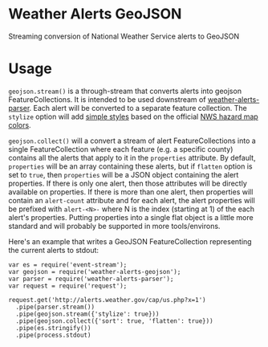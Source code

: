 Weather Alerts GeoJSON
======================

Streaming conversion of National Weather Service alerts to GeoJSON


Usage
=====

`geojson.stream()` is a through-stream that converts alerts into geojson
FeatureCollections. It is intended to be used downstream of
[weather-alerts-parser](https://github.com/TNRIS/weather-alerts-parser). Each
alert will be converted to a separate feature collection. The `stylize` option
will add [simple styles](https://github.com/mapbox/simplestyle-spec) based on
the official [NWS hazard map colors](http://www.weather.gov/help-map).

`geojson.collect()` will a convert a stream of alert FeatureCollections into a
single FeatureCollection where each feature (e.g. a specific county) contains
all the alerts that apply to it in the `properties` attribute. By default,
`properties` will be an array containing these alerts, but if `flatten` option
is set to `true`, then `properties` will be a JSON object containing the
alert properties. If there is only one alert, then those attributes will be
directly available on properties. If there is more than one alert, then
properties will contain an `alert-count` attribute and for each alert, the
alert properties will be prefixed with `alert-<N>-` where N is the index
(starting at 1) of the each alert's properties. Putting properties into a single
flat object is a little more standard and will probably be supported in more
tools/environs.


Here's an example that writes a GeoJSON FeatureCollection representing the
current alerts to stdout:

```node
var es = require('event-stream');
var geojson = require('weather-alerts-geojson');
var parser = require('weather-alerts-parser');
var request = require('request');

request.get('http://alerts.weather.gov/cap/us.php?x=1')
  .pipe(parser.stream())
  .pipe(geojson.stream({'stylize': true}))
  .pipe(geojson.collect({'sort': true, 'flatten': true}))
  .pipe(es.stringify())
  .pipe(process.stdout)
```
